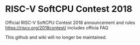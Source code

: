 # RISC-V SoftCPU Contest 2018
Official RISC-V SoftCPU Contest 2018 announcement and rules https://riscv.org/2018contest/ includes officia FAQ

This github and wiki will no longer be maintained.
